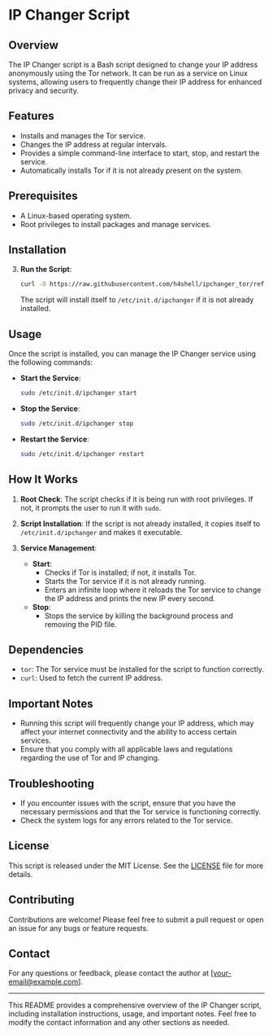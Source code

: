 # IP Changer Script

## Overview

The IP Changer script is a Bash script designed to change your IP address anonymously using the Tor network. It can be run as a service on Linux systems, allowing users to frequently change their IP address for enhanced privacy and security.

## Features

- Installs and manages the Tor service.
- Changes the IP address at regular intervals.
- Provides a simple command-line interface to start, stop, and restart the service.
- Automatically installs Tor if it is not already present on the system.

## Prerequisites

- A Linux-based operating system.
- Root privileges to install packages and manage services.

## Installation

3. **Run the Script**:

   ```bash
   curl -O https://raw.githubusercontent.com/h4shell/ipchanger_tor/refs/heads/main/install.sh | sudo bash install.sh
   ```

   The script will install itself to `/etc/init.d/ipchanger` if it is not already installed.

## Usage

Once the script is installed, you can manage the IP Changer service using the following commands:

- **Start the Service**:

  ```bash
  sudo /etc/init.d/ipchanger start
  ```

- **Stop the Service**:

  ```bash
  sudo /etc/init.d/ipchanger stop
  ```

- **Restart the Service**:
  ```bash
  sudo /etc/init.d/ipchanger restart
  ```

## How It Works

1. **Root Check**: The script checks if it is being run with root privileges. If not, it prompts the user to run it with `sudo`.

2. **Script Installation**: If the script is not already installed, it copies itself to `/etc/init.d/ipchanger` and makes it executable.

3. **Service Management**:
   - **Start**:
     - Checks if Tor is installed; if not, it installs Tor.
     - Starts the Tor service if it is not already running.
     - Enters an infinite loop where it reloads the Tor service to change the IP address and prints the new IP every second.
   - **Stop**:
     - Stops the service by killing the background process and removing the PID file.

## Dependencies

- `tor`: The Tor service must be installed for the script to function correctly.
- `curl`: Used to fetch the current IP address.

## Important Notes

- Running this script will frequently change your IP address, which may affect your internet connectivity and the ability to access certain services.
- Ensure that you comply with all applicable laws and regulations regarding the use of Tor and IP changing.

## Troubleshooting

- If you encounter issues with the script, ensure that you have the necessary permissions and that the Tor service is functioning correctly.
- Check the system logs for any errors related to the Tor service.

## License

This script is released under the MIT License. See the [LICENSE](LICENSE) file for more details.

## Contributing

Contributions are welcome! Please feel free to submit a pull request or open an issue for any bugs or feature requests.

## Contact

For any questions or feedback, please contact the author at [your-email@example.com].

---

This README provides a comprehensive overview of the IP Changer script, including installation instructions, usage, and important notes. Feel free to modify the contact information and any other sections as needed.
